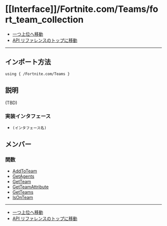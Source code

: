 # [[Interface]]/Fortnite.com/Teams/fort_team_collection

- [一つ上位へ移動](../main.md)
- [API リファレンスのトップに移動](../../../main.md)

---

## インポート方法

```verse
using { /Fortnite.com/Teams }
```

## 説明

(TBD)

### 実装インタフェース

- `(インタフェース名)`

## メンバー

### 関数

- [AddToTeam](./F_AddToTeam/main.md)
- [GetAgents](./F_GetAgents/main.md)
- [GetTeam](./F_GetTeam/main.md)
- [GetTeamAttribute](./F_GetTeamAttribute/main.md)
- [GetTeams](./F_GetTeams/main.md)
- [IsOnTeam](./F_IsOnTeam/main.md)

---

- [一つ上位へ移動](../main.md)
- [API リファレンスのトップに移動](../../../main.md)
